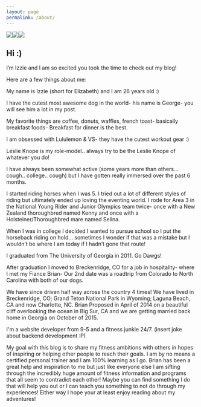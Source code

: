 ```yaml
---
layout: page
permalink: /about/
---
```


<img id= "face" src= "https://scontent-atl3-1.xx.fbcdn.net/hphotos-xpf1/v/t1.0-9/166037_252767014831724_2044149636_n.jpg?oh=bf6ebd942b567d4d3c38a32d63a13502&oe=56A84206"><img id= "face" src= "https://scontent-atl3-1.xx.fbcdn.net/hphotos-xtf1/v/t1.0-9/11760329_470755549769779_1930503468554768125_n.jpg?oh=1c803d3df503adc74df50a5e84c8741b&oe=5676F0BD"><img id="face" src= "https://scontent-atl3-1.xx.fbcdn.net/hphotos-xpf1/v/t1.0-9/10290159_623806881061067_5984414189518213477_n.jpg?oh=c87676b035f94299cb83d8417cb6f202&oe=56AB0052">

<h2 class= "hi"> Hi :)</h2>

I’m Izzie and I am so excited you took the time to check out my blog!

Here are a few things about me:
<p class= "About">
<i class="fa fa-thumbs-o-up"></i> My name is Izzie (short for Elizabeth) and I am 26 years old :)
</p>
<p class= "About">
<i class="fa fa-paw"></i> I have the cutest most awesome dog in the world- his name is George- you will see him a lot in my post.
</p>
<p class= "About">
<i class="fa fa-coffee"></i> My favorite things are coffee, donuts, waffles, french toast- basically breakfast foods- Breakfast for dinner is the best.
</p>
<p class= "About">
<i class="fa fa-smile-o"></i> I am obsessed with Lululemon & VS- they have the cutest workout gear :)
</p>
<p class= "About">
<i class="fa fa-birthday-cake"></i> Leslie Knope is my role-model.. always try to be the Leslie Knope of whatever you do!
</p>
<p class= "About">
<i class="fa fa-heartbeat"></i> I have always been somewhat active (some years more than others… cough.. college.. cough) but I have gotten really immersed over the past 6 months.
</p>
<p class= "About">
<i class="fa fa-trophy"></i> I started riding horses when I was 5. I tried out a lot of different styles of riding but ultimately ended up loving the eventing world. I rode for Area 3 in the National Young Rider and Junior Olympics team twice- once with a New Zealand thoroughbred named Kenny and once with a Holsteiner/Thoroughbred mare named Selina.
</p>
<p class= "About">
<i class="fa fa-university"></i> When I was in college I decided I wanted to pursue school so I put the horseback riding on hold… sometimes I wonder if that was a mistake but I wouldn’t be where I am today if I hadn’t gone that route!
</p>
<p class= "About">
<i class="fa fa-graduation-cap"></i> I graduated from The University of Georgia in 2011. Go Dawgs!
</p>
<p class= "About">
<i class="fa fa-heart"></i> After graduation I moved to Breckenridge, CO for a job in hospitality- where I met my Fiance Brian- Our 2nd date was a roadtrip from Colorado to North Carolina with both of our dogs.
</p>
<p class= "About">
<i class="fa fa-car"></i> We have since driven half way across the country 4 times! We have lived in Breckenridge, CO; Grand Teton National Park in Wyoming; Laguna Beach, CA and now Charlotte, NC. Brian Proposed in April of 2014 on a beautiful cliff overlooking the ocean in Big Sur, CA and we are getting married back home in Georgia on October of 2015.
</p>
<p class= "About">
<i class="fa fa-terminal"></i> I'm a website developer from 9-5 and a fitness junkie 24/7. (insert joke about backend development :P)
</p>
<p class= "About">
<i class="fa fa-lightbulb-o"></i> My goal with this blog is to share my fitness ambitions with others in hopes of inspiring or helping other people to reach their goals. I am by no means a certified personal trainer and I am 100% learning as I go. Brian has been a great help and inspiration to me but just like everyone else I am sifting through the incredibly huge amount of fitness information and programs that all seem to contradict each other! Maybe you can find something I do that will help you out or I can teach you something to not do through my experiences! Either way I hope your at least enjoy reading about my adventures!
</p>
